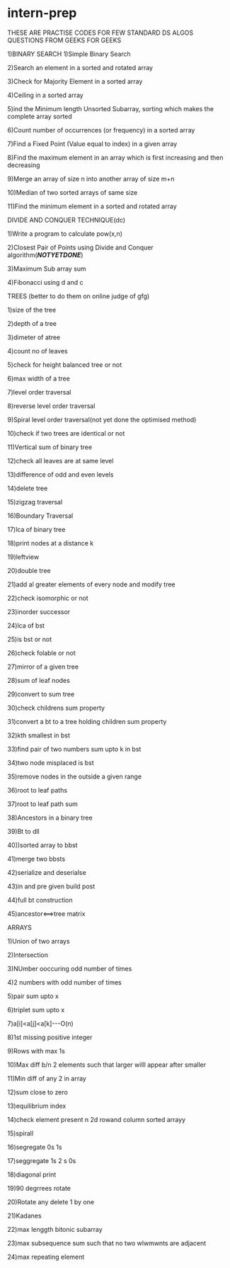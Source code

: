 # intern-prep

THESE ARE PRACTISE CODES FOR FEW STANDARD DS ALGOS QUESTIONS FROM GEEKS FOR GEEKS


1)BINARY SEARCH
1)Simple Binary Search

2)Search an element in a sorted and rotated array

3)Check for Majority Element in a sorted array

4)Ceiling in a sorted array

5)ind the Minimum length Unsorted Subarray, sorting which makes the complete array sorted

6)Count number of occurrences (or frequency) in a sorted array

7)Find a Fixed Point (Value equal to index) in a given array

8)Find the maximum element in an array which is first increasing and then decreasing

9)Merge an array of size n into another array of size m+n

10)Median of two sorted arrays of same size

11)Find the minimum element in a sorted and rotated array


DIVIDE AND CONQUER TECHNIQUE(dc)

1)Write a program to calculate pow(x,n)

2)Closest Pair of Points using Divide and Conquer algorithm(*******NOTYETDONE*******)

3)Maximum Sub array sum

4)Fibonacci using d and c

TREES (better to do them on online judge of gfg)

1)size of the tree

2)depth of a tree

3)dimeter of atree

4)count no of leaves

5)check for height balanced tree or not

6)max width of a tree

7)level order traversal

8)reverse level order traversal

9)Spiral level order traversal(not yet done the optimised method)

10)check if two trees are identical or not

11)Vertical sum of binary tree

12)check all leaves are at same level

13)difference of odd and even levels

14)delete tree

15)zigzag traversal

16)Boundary Traversal

17)lca of binary tree 

18)print nodes at a distance k

19)leftview

20)double tree

21)add al greater elements of every node and modify tree

22)check isomorphic or not

23)inorder successor

24)lca of bst

25)is bst or not

26)check folable or not

27)mirror of a given tree

28)sum of leaf nodes

29)convert to sum tree

30)check childrens sum property

31)convert a bt to a tree holding children sum property

32)kth smallest in bst

33)find pair of two numbers sum upto k in bst

34)two node misplaced is bst

35)remove nodes in the outside a given range

36)root to leaf paths

37)root to leaf path sum

38)Ancestors in a binary tree

39)Bt to dll

40))sorted array to bbst

41)merge two bbsts

42)serialize and deserialse

43)in and pre given build post

44)full bt construction

45)ancestor<==>tree    matrix

ARRAYS

1)Union of two arrays

2)Intersection

3)NUmber ooccuring odd number of times

4)2 numbers with odd number of times

5)pair sum upto x

6)triplet sum upto x

7)a[i]<a[j]<a[k]---O(n)

8)1st missing positive integer

9)Rows with max 1s

10)Max diff b/n 2 elements such that larger willl appear after smaller

11)Min diff of any 2 in array

12)sum close to zero

13)equilibrium index

14)check element present n 2d rowand column sorted arrayy

15)spirall

16)segregate 0s 1s

17)seggregate 1s 2 s 0s

18)diagonal print

19)90 degrrees rotate

20)Rotate any delete 1 by one

21)Kadanes

22)max lenggth bitonic subarray

23)max subsequence sum such that no two wlwmwnts are adjacent

24)max repeating element



